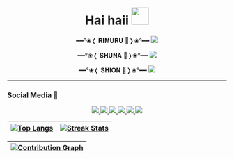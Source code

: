 <h1 align="center">Hai haii <img src="https://user-images.githubusercontent.com/1303154/88677602-1635ba80-d120-11ea-84d8-d263ba5fc3c0.gif" width="40px" alt=""><br></h1>
<p align="center">
━━°❀❬ 𝐑𝐈𝐌𝐔𝐑𝐔 🧿❭❀°━━
  <img src="https://i.ibb.co/cxRpQSN/472526.gif" />
</p>

<p align="center">
━━°❀❬ 𝐒𝐇𝐔𝐍𝐀 🌸❭❀°━━
<img src="https://i.ibb.co/sjbZd4y/download.gif" />
<p align="center">
 ━━°❀❬ 𝐒𝐇𝐈𝐎𝐍 🍇❭❀°━━ 
<img src="https://i.ibb.co/KLTbGpW/tumblr-puef9d8-Yyx1r2rp33o2-540.gif" />
</p>

------
### Social Media 🎩
<p align="center">
  <a href="https://instagram.com/ervan2525"><img src="https://img.shields.io/badge/Instagram-E4405F?style=for-the-badge&logo=instagram&logoColor=white"/> 
  <a href="https://www.facebook.com/kontol.kontolmu.1447"><img src="https://img.shields.io/badge/Facebook-%234267B2.svg?&style=for-the-badge&logo=facebook&logoColor=white" />
  <a href="https://github.com/Ervan2525"><img src="https://img.shields.io/badge/-GitHub-black?style=flat-square&logo=github" /> 
  <a href="https://wa.me/61426656718"><img src="https://img.shields.io/badge/WhatsApp-25D366?style=for-the-badge&logo=whatsapp&logoColor=white" />
  <a href="https://tiktok.com/@rimuru_kingdom"><img src="https://img.shields.io/badge/-Tiktok-black?style=flat-square&logo=tiktok" /> 
  <a href="https://youtu.be/ZjVRYfi7dhs"><img src="https://img.shields.io/badge/YouTube-Ervan-ff0000?style=for-the-badge&logo=youtube&logoColor=ff0000&link=https://youtube.com/channel/UCQV7cLK7IY_MRMHH4phQORQ" /><br>
</p>
<!-- First Badge -->

<!-- Seconds Badge -->
| [![Top Langs][top-langs]][github]  | [![Streak Stats][streaks]][github] |
| :--------------------------------: | :--------------------------------: |

<!-- Third Badges -->
| [![Contribution Graph][contribution-graph]][github] |
| :-------------------------------------------------: |

<!-- VARIABLES -->

<!-- links only -->
[github]: https://github.com/lendradx
[instagram]: https://instagram.com/lendradxx
[twitter]: https://twitter.com/lendradxx
<!-- end of links only -->

<!-- platforms & tools badge -->
[linux]: https://img.shields.io/badge/Linux-FCC624?style=for-the-badge&logo=linux&logoColor=black "Linux"
[manjaro]: https://img.shields.io/badge/Manjaro-35BF5C?style=for-the-badge&logo=Manjaro&logoColor=white "Manjaro"
[vscode]: https://img.shields.io/badge/Code-0078d7.svg?style=for-the-badge&logo=visual-studio-code&logoColor=white "VSCode"
[vim]: https://img.shields.io/badge/VIM-%2311AB00.svg?style=for-the-badge&logo=vim&logoColor=white "Vim"

<!-- frameworks & runtimes badges -->
[nodejs]: https://img.shields.io/badge/node.js-%2311AB00.svg?style=for-the-badge&logo=node.js&logoColor=white "Node.JS"
[c]: https://img.shields.io/badge/c-%2300599C.svg?style=for-the-badge&logo=c&logoColor=white "C"
[python]: https://img.shields.io/badge/Python-14354C?style=for-the-badge&logo=python&logoColor=white "Python"

<!-- biggest badge -->
[readme-stats]: https://github-readme-stats.vercel.app/api?username=lendradx&theme=react&show_icons=true&hide_border=true "Github Stats"
[top-langs]: https://github-readme-stats.vercel.app/api/top-langs/?username=lendradx&layout=compact&theme=react&hide_border=true "Top Langs"
[trophys]: https://github-profile-trophy.vercel.app/?username=lendradx&theme=discord&column=3&margin-w=8&margin-h=8&no-frame=true "Trophy Cards"
[contribution-graph]: https://activity-graph.herokuapp.com/graph?username=lendradx&theme=react-dark&hide_border=true&custom_title=Contribution%20of%20the%20Year "Contribution Graph"
[streaks]: https://github-readme-streak-stats.herokuapp.com?user=lendradx&theme=react&hide_border=true&date_format=M%20j%5B%2C%20Y%5D "Streak Stats"
<!-- end of biggest badge -->

<!-- end of VARIABLES -->

<!-- 
-->
